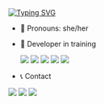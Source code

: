 <a href="https://git.io/typing-svg">
<img src="https://readme-typing-svg.demolab.com?font=Nunito&duration=4500&pause=500&color=F72C9E&background=FF000000&center=true&vCenter=true&width=435&lines=Hello!+Welcome+to+my+Github+profile;My+name+is+Laura;I'm+18+years+old" alt="Typing SVG" />
</a>


- 🌱 Pronouns: she/her
- 📕 Developer in training
  <div>
      <a><img loading="lazy" src="https://img.shields.io/badge/HTML5-E34F26?style=for-the-badge&logo=html5&logoColor=white" target="_blank"></a>
      <a><img loading="lazy" src="https://img.shields.io/badge/CSS3-1572B6?style=for-the-badge&logo=css3&logoColor=white" target="_blank"></a>
      <a><img loading="lazy" src="https://img.shields.io/badge/C%23-239120?style=for-the-badge&logo=c-sharp&logoColor=white" target="_blank"></a>
      <a><img loading="lazy" src="https://img.shields.io/badge/JavaScript-323330?style=for-the-badge&logo=javascript&logoColor=F7DF1E" target="_blank"></a>
      <a><img loading="lazy" src="https://img.shields.io/badge/PHP-777BB4?style=for-the-badge&logo=php&logoColor=white" target="_blank"></a>
  </div>

- 📞 Contact
<div>
      <a href="https://www.instagram.com/lxurinhxx/" target="_blank"><img loading="lazy" src="https://img.shields.io/badge/-Instagram-%23E4405F?style=for-the-badge&logo=instagram&logoColor=white" target="_blank"></a>
      <a href="https://mail.google.com/mail/u/2/#inbox?compose=CllgCJNvMSsKGzNKCmKmFLSmVPwtgdCBVqxBNHQkFVSKdxqhBXchCflfWqbZNXqGSpfcXqBkzNq"> <img loading="lazy" src="https://img.shields.io/badge/Gmail-D14836?style=for-the-badge&logo=gmail&logoColor=white" target="_blank"></a>
      <a href="https://www.linkedin.com/in/laura-faleiro-2582b2228/" target="_blank"><img loading="lazy" src="https://img.shields.io/badge/-LinkedIn-%230077B5?style=for-the-badge&logo=linkedin&logoColor=white" target="_blank"></a>
</div>

